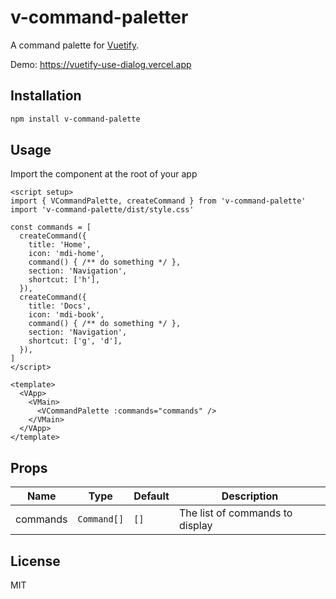 # v-command-paletter

A command palette for [Vuetify](https://next.vuetifyjs.com).

Demo: https://vuetify-use-dialog.vercel.app

## Installation

```bash
npm install v-command-palette
```

## Usage

Import the component at the root of your app

```vue
<script setup>
import { VCommandPalette, createCommand } from 'v-command-palette'
import 'v-command-palette/dist/style.css'

const commands = [
  createCommand({
    title: 'Home',
    icon: 'mdi-home',
    command() { /** do something */ },
    section: 'Navigation',
    shortcut: ['h'],
  }),
  createCommand({
    title: 'Docs',
    icon: 'mdi-book',
    command() { /** do something */ },
    section: 'Navigation',
    shortcut: ['g', 'd'],
  }),
]
</script>

<template>
  <VApp>
    <VMain>
      <VCommandPalette :commands="commands" />
    </VMain>
  </VApp>
</template>
```

## Props

| Name | Type | Default | Description |
| --- | --- | --- | --- |
| commands | `Command[]` | `[]` | The list of commands to display |

## License

MIT

